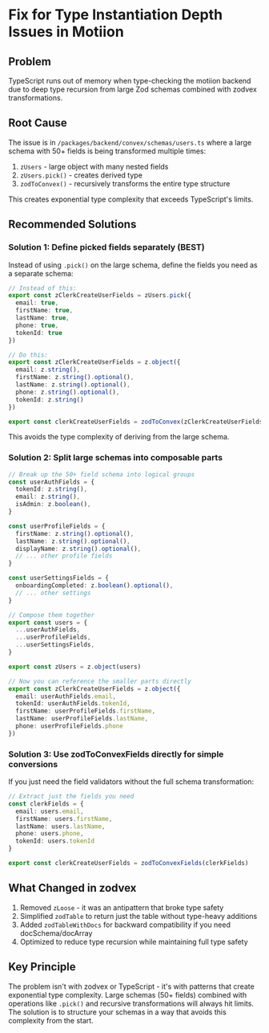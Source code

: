 # Fix for Type Instantiation Depth Issues in Motiion

## Problem
TypeScript runs out of memory when type-checking the motiion backend due to deep type recursion from large Zod schemas combined with zodvex transformations.

## Root Cause

The issue is in `/packages/backend/convex/schemas/users.ts` where a large schema with 50+ fields is being transformed multiple times:

1. `zUsers` - large object with many nested fields
2. `zUsers.pick()` - creates derived type
3. `zodToConvex()` - recursively transforms the entire type structure

This creates exponential type complexity that exceeds TypeScript's limits.

## Recommended Solutions

### Solution 1: Define picked fields separately (BEST)

Instead of using `.pick()` on the large schema, define the fields you need as a separate schema:

```typescript
// Instead of this:
export const zClerkCreateUserFields = zUsers.pick({
  email: true,
  firstName: true,
  lastName: true,
  phone: true,
  tokenId: true
})

// Do this:
export const zClerkCreateUserFields = z.object({
  email: z.string(),
  firstName: z.string().optional(),
  lastName: z.string().optional(),
  phone: z.string().optional(),
  tokenId: z.string()
})

export const clerkCreateUserFields = zodToConvex(zClerkCreateUserFields)
```

This avoids the type complexity of deriving from the large schema.

### Solution 2: Split large schemas into composable parts

```typescript
// Break up the 50+ field schema into logical groups
const userAuthFields = {
  tokenId: z.string(),
  email: z.string(),
  isAdmin: z.boolean(),
}

const userProfileFields = {
  firstName: z.string().optional(),
  lastName: z.string().optional(),
  displayName: z.string().optional(),
  // ... other profile fields
}

const userSettingsFields = {
  onboardingCompleted: z.boolean().optional(),
  // ... other settings
}

// Compose them together
export const users = {
  ...userAuthFields,
  ...userProfileFields,
  ...userSettingsFields,
}

export const zUsers = z.object(users)

// Now you can reference the smaller parts directly
export const zClerkCreateUserFields = z.object({
  email: userAuthFields.email,
  tokenId: userAuthFields.tokenId,
  firstName: userProfileFields.firstName,
  lastName: userProfileFields.lastName,
  phone: userProfileFields.phone
})
```

### Solution 3: Use zodToConvexFields directly for simple conversions

If you just need the field validators without the full schema transformation:

```typescript
// Extract just the fields you need
const clerkFields = {
  email: users.email,
  firstName: users.firstName,
  lastName: users.lastName,
  phone: users.phone,
  tokenId: users.tokenId
}

export const clerkCreateUserFields = zodToConvexFields(clerkFields)
```

## What Changed in zodvex

1. Removed `zLoose` - it was an antipattern that broke type safety
2. Simplified `zodTable` to return just the table without type-heavy additions
3. Added `zodTableWithDocs` for backward compatibility if you need docSchema/docArray
4. Optimized to reduce type recursion while maintaining full type safety

## Key Principle

The problem isn't with zodvex or TypeScript - it's with patterns that create exponential type complexity. Large schemas (50+ fields) combined with operations like `.pick()` and recursive transformations will always hit limits. The solution is to structure your schemas in a way that avoids this complexity from the start.